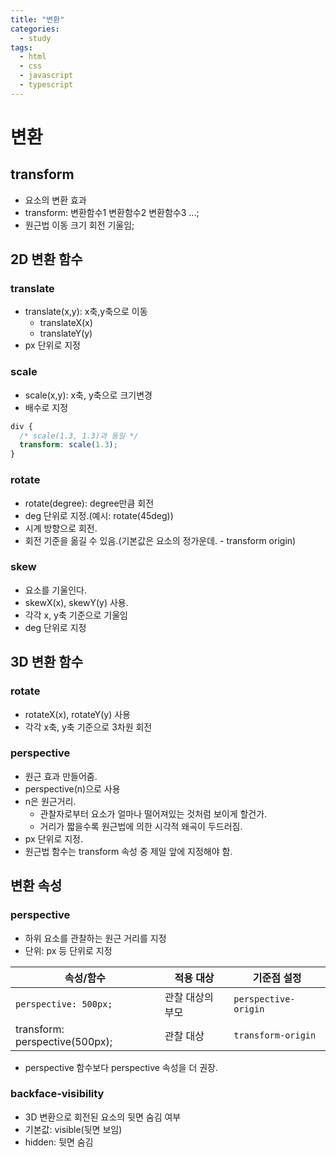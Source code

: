 ```yaml
---
title: "변환"
categories:
  - study
tags:
  - html
  - css
  - javascript
  - typescript
---
```


# 변환

## transform
- 요소의 변환 효과
- transform: 변환함수1 변환함수2 변환함수3 ...;
- 원근법 이동 크기 회전 기울임;

## 2D 변환 함수

### translate
- translate(x,y): x축,y축으로 이동
  - translateX(x)
  - translateY(y)
- px 단위로 지정

### scale
- scale(x,y): x축, y축으로 크기변경
- 배수로 지정
```css
div {
  /* scale(1.3, 1.3)과 동일 */
  transform: scale(1.3); 
}
```

### rotate
- rotate(degree): degree만큼 회전
- deg 단위로 지정.(예시: rotate(45deg))
- 시계 방향으로 회전.
- 회전 기준을 옮길 수 있음.(기본값은 요소의 정가운데. - transform origin)

### skew
- 요소를 기울인다.
- skewX(x), skewY(y) 사용.
- 각각 x, y축 기준으로 기울임
- deg 단위로 지정


## 3D 변환 함수

### rotate
- rotateX(x), rotateY(y) 사용
- 각각 x축, y축 기준으로 3차원 회전

### perspective
- 원근 효과 만들어줌.
- perspective(n)으로 사용
- n은 원근거리.
  - 관찰자로부터 요소가 얼마나 떨어져있는 것처럼 보이게 할건가.
  - 거리가 짧을수록 원근법에 의한 시각적 왜곡이 두드러짐.
- px 단위로 지정.
- 원근법 함수는 transform 속성 중 제일 앞에 지정해야 함.

## 변환 속성

### perspective
- 하위 요소를 관찰하는 원근 거리를 지정
- 단위: px 등 단위로 지정

|속성/함수|적용 대상|기준점 설정|
|-|-|-|
|```perspective: 500px;```| 관찰 대상의 부모 | ```perspective-origin```
|transform: perspective(500px);| 관찰 대상| ```transform-origin```
- perspective 함수보다 perspective 속성을 더 권장.

### backface-visibility
- 3D 변환으로 회전된 요소의 뒷면 숨김 여부
- 기본값: visible(뒷면 보임)
- hidden: 뒷면 숨김

